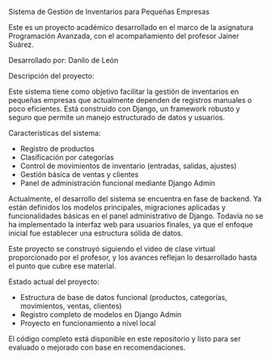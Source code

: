 Sistema de Gestión de Inventarios para Pequeñas Empresas

Este es un proyecto académico desarrollado en el marco de la asignatura Programación Avanzada, con el acompañamiento del profesor Jainer Suárez.

Desarrollado por:
Danilo de León

Descripción del proyecto:

Este sistema tiene como objetivo facilitar la gestión de inventarios en pequeñas empresas que actualmente dependen de registros manuales o poco eficientes. Está construido con Django, un framework robusto y seguro que permite un manejo estructurado de datos y usuarios.

Características del sistema:

- Registro de productos
- Clasificación por categorías
- Control de movimientos de inventario (entradas, salidas, ajustes)
- Gestión básica de ventas y clientes
- Panel de administración funcional mediante Django Admin

Actualmente, el desarrollo del sistema se encuentra en fase de backend. Ya están definidos los modelos principales, migraciones aplicadas y funcionalidades básicas en el panel administrativo de Django. Todavía no se ha implementado la interfaz web para usuarios finales, ya que el enfoque inicial fue establecer una estructura sólida de datos.

Este proyecto se construyó siguiendo el video de clase virtual proporcionado por el profesor, y los avances reflejan lo desarrollado hasta el punto que cubre ese material.

Estado actual del proyecto:

- Estructura de base de datos funcional (productos, categorías, movimientos, ventas, clientes)
- Registro completo de modelos en Django Admin
- Proyecto en funcionamiento a nivel local

El código completo está disponible en este repositorio y listo para ser evaluado o mejorado con base en recomendaciones.
